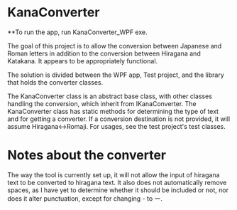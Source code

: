 # KanaConverter
**To run the app, run KanaConverter_WPF exe.

The goal of this project is to allow the conversion between Japanese and Roman 
letters in addition to the conversion between Hiragana and Katakana. It 
appears to be appropriately functional.

The solution is divided between the WPF app, Test project, and the library that
holds the converter classes.

The KanaConverter class is an abstract base class, with other classes handling the
conversion, which inherit from IKanaConverter. The KanaConverter class has static methods 
for determining the type of text and for getting a converter. If a conversion destination
is not provided, it will assume Hiragana<->Romaji. For usages, see the test project's
test classes.

# Notes about the converter
The way the tool is currently set up, it will not allow the input of hiragana 
text to be converted to hiragana text. It also does not automatically remove 
spaces, as I have yet to determine whether it should be included or not, nor does it
alter punctuation, except for changing - to ー.
